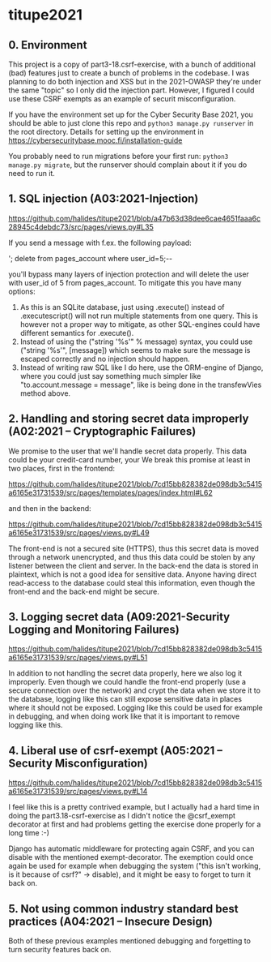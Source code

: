 # titupe2021

## 0. Environment

This project is a copy of part3-18.csrf-exercise, with a bunch of additional (bad) features just to create a bunch of problems in the codebase. I was planning to do both injection and XSS but in the 2021-OWASP they're under the same "topic" so I only did the injection part. However, I figured I could use these CSRF exempts as an example of securit misconfiguration.

If you have the environment set up for the Cyber Security Base 2021, you should be able to just clone this repo and `python3 manage.py runserver` in the root directory. Details for setting up the environment in https://cybersecuritybase.mooc.fi/installation-guide

You probably need to run migrations before your first run: `python3 manage.py migrate`, but the runserver should complain about it if you do need to run it.

## 1. SQL injection (A03:2021-Injection)

https://github.com/halides/titupe2021/blob/a47b63d38dee6cae4651faaa6c28945c4debdc73/src/pages/views.py#L35

If you send a message with f.ex. the following payload:

'; delete from pages_account where user_id=5;--

you'll bypass many layers of injection protection and will delete the user with user_id of 5 from pages_account. To mitigate this you have many options:
1. As this is an SQLite database, just using .execute() instead of .executescript() will not run multiple statements from one query. This is however not a proper way to mitigate, as other SQL-engines could have different semantics for .execute().
2. Instead of using the ("string '%s'" % message) syntax, you could use ("string '%s'", [message]) which seems to make sure the message is escaped correctly and no injection should happen.
3. Instead of writing raw SQL like I do here, use the ORM-engine of Django, where you could just say something much simpler like "to.account.message = message", like is being done in the transfewVies method above.

## 2. Handling and storing secret data improperly (A02:2021 – Cryptographic Failures)

We promise to the user that we'll handle secret data properly. This data could be your credit-card number, your  We break this promise at least in two places, first in the frontend:

https://github.com/halides/titupe2021/blob/7cd15bb828382de098db3c5415a6165e31731539/src/pages/templates/pages/index.html#L62

and then in the backend:

https://github.com/halides/titupe2021/blob/7cd15bb828382de098db3c5415a6165e31731539/src/pages/views.py#L49

The front-end is not a secured site (HTTPS), thus this secret data is moved through a network unencrypted, and thus this data could be stolen by any listener between the client and server. In the back-end the data is stored in plaintext, which is not a good idea for sensitive data. Anyone having direct read-access to the database could steal this information, even though the front-end and the back-end might be secure.

## 3. Logging secret data (A09:2021-Security Logging and Monitoring Failures)

https://github.com/halides/titupe2021/blob/7cd15bb828382de098db3c5415a6165e31731539/src/pages/views.py#L51

In addition to not handling the secret data properly, here we also log it improperly. Even though we could handle the front-end properly (use a secure connection over the network) and crypt the data when we store it to the database, logging like this can still expose sensitive data in places where it should not be exposed. Logging like this could be used for example in debugging, and when doing work like that it is important to remove logging like this.

## 4. Liberal use of csrf-exempt (A05:2021 – Security Misconfiguration)

https://github.com/halides/titupe2021/blob/7cd15bb828382de098db3c5415a6165e31731539/src/pages/views.py#L14

I feel like this is a pretty contrived example, but I actually had a hard time in doing the part3.18-csrf-exercise as I didn't notice the @csrf_exempt decorator at first and had problems getting the exercise done properly for a long time :-)

Django has automatic middleware for protecting again CSRF, and you can disable with the mentioned exempt-decorator. The exemption could once again be used for example when debugging the system ("this isn't working, is it because of csrf?" -> disable), and it might be easy to forget to turn it back on.

## 5. Not using common industry standard best practices (A04:2021 – Insecure Design)

Both of these previous examples mentioned debugging and forgetting to turn security features back on. 
